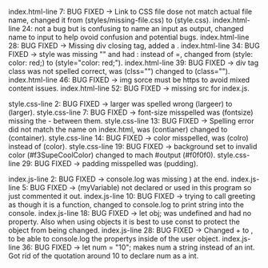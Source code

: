 index.html-line 7: BUG FIXED -> Link to CSS file dose not match actual file name, changed it from (styles/missing-file.css) to (style.css).
index.html-line 24: not a bug but is confusing to name an input as output, changed name to input to help ovoid confusion and potential bugs.
index.html-line 28: BUG FIXED -> Missing div closing tag, added a </div>.
index.html-line 34: BUG FIXED -> style was missing "" and had : instead of =, changed from (style: color: red;) to (style="color: red;").
index.html-line 39: BUG FIXED -> div tag class was not spelled correct, was (clss="") changed to (class="").
index.html-line 46: BUG FIXED -> img sorce must be https to avoid mixed content issues.
index.html-line 52: BUG FIXED -> missing src for index.js.

style.css-line 2: BUG FIXED -> larger was spelled wrong (largeer) to (larger).
style.css-line 7: BUG FIXED -> font-size misspelled was (fontsize) missing the - between them.
style.css-line 13: BUG FIXED -> Spelling error did not match the name on index.html, was (contianer) changed to (container).
style.css-line 14: BUG FIXED -> color misspelled, was (colro) instead of (color).
style.css-line 19: BUG FIXED -> background set to invalid color (#f3SupeCoolColor) changed to mach #output (#f0f0f0).
style.css-line 29: BUG FIXED -> padding misspelled was (pudding).

index.js-line 2: BUG FIXED -> console.log was missing ) at the end.
index.js-line 5: BUG FIXED -> (myVariable) not declared or used in this program so just commented it out.
index.js-line 10: BUG FIXED -> trying to call greeting as though it is a function, changed to console.log to print string into the console.
index.js-line 18: BUG FIXED -> let obj; was undefined and had no property. Also when using objects it is best to use const to protect the object from being changed.
index.js-line 28: BUG FIXED -> Changed + to , to be able to console.log the propertys inside of the user object.
index.js-line 36: BUG FIXED -> let num = "10"; makes num a string instead of an int. Got rid of the quotation around 10 to declare num as a int.
